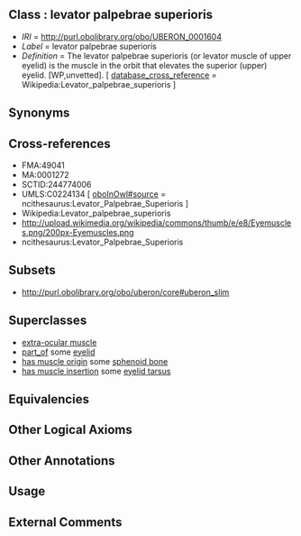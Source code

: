 
## Class : levator palpebrae superioris

 * *IRI* = http://purl.obolibrary.org/obo/UBERON_0001604
 * *Label* = levator palpebrae superioris
 * *Definition* = The levator palpebrae superioris (or levator muscle of upper eyelid) is the muscle in the orbit that elevates the superior (upper) eyelid. [WP,unvetted]. [ [database_cross_reference](../../ef/oboInOwl#hasDbXref.md) = Wikipedia:Levator_palpebrae_superioris ]

## Synonyms


## Cross-references

 * FMA:49041
 * MA:0001272
 * SCTID:244774006
 * UMLS:C0224134 [ [oboInOwl#source](../../ce/oboInOwl#source.md) = ncithesaurus:Levator_Palpebrae_Superioris ]
 * Wikipedia:Levator_palpebrae_superioris
 * http://upload.wikimedia.org/wikipedia/commons/thumb/e/e8/Eyemuscles.png/200px-Eyemuscles.png
 * ncithesaurus:Levator_Palpebrae_Superioris

## Subsets

 * http://purl.obolibrary.org/obo/uberon/core#uberon_slim

## Superclasses

 * [extra-ocular muscle](../../UBERON/01/UBERON_0001601.md)
 * [part_of](../../BFO/50/BFO_0000050.md) some [eyelid](../../UBERON/11/UBERON_0001711.md)
 * [has muscle origin](../../RO/72/RO_0002372.md) some [sphenoid bone](../../UBERON/77/UBERON_0001677.md)
 * [has muscle insertion](../../RO/73/RO_0002373.md) some [eyelid tarsus](../../UBERON/72/UBERON_0004772.md)

## Equivalencies


## Other Logical Axioms


## Other Annotations


## Usage


## External Comments

